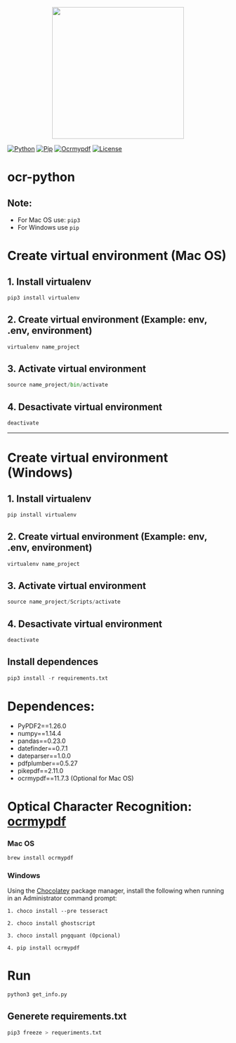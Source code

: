 <p align="center">
    <img src="https://i.imgur.com/Co75En9.png" width="300">
</p>

[![Python][python-badge]][python-url]
[![Pip][pip-badge]][pip-url]
[![Ocrmypdf][ocrmypdf-badge]][ocrmypdf-url]
[![License][license-badge]][license-url]

# ocr-python

## Note:
- For Mac OS use: ```pip3```
- For Windows use ```pip```

# Create virtual environment (Mac OS)
## 1. Install virtualenv
```python
pip3 install virtualenv
```

## 2. Create virtual environment (Example: env, .env, environment)
```python
virtualenv name_project
```

## 3. Activate virtual environment
```python
source name_project/bin/activate
```

## 4. Desactivate virtual environment
```python
deactivate
```

---

# Create virtual environment (Windows)
## 1. Install virtualenv
```python
pip install virtualenv
```

## 2. Create virtual environment (Example: env, .env, environment)
```python
virtualenv name_project
```

## 3. Activate virtual environment
```python
source name_project/Scripts/activate
```

## 4. Desactivate virtual environment
```python
deactivate
```

## Install dependences
```python
pip3 install -r requirements.txt
```

# Dependences:

- PyPDF2==1.26.0
- numpy==1.14.4
- pandas==0.23.0
- datefinder==0.7.1
- dateparser==1.0.0
- pdfplumber==0.5.27
- pikepdf==2.11.0
- ocrmypdf==11.7.3 (Optional for Mac OS)
<!-- TODO: Comprobar el versionamiento de las dependencias aca y en requeriments.txt -->

# Optical Character Recognition: [ocrmypdf][ocrmypdf-url]

### Mac OS
```
brew install ocrmypdf
```

### Windows
Using the [Chocolatey][chocolatey-url] package manager, install the following when running in an Administrator command prompt:
```
1. choco install --pre tesseract
```

```
2. choco install ghostscript
```

```
3. choco install pngquant (Opcional)
```

```
4. pip install ocrmypdf
```

# Run
```python
python3 get_info.py
```

## Generete requirements.txt
```python
pip3 freeze > requeriments.txt
```

[python-badge]: https://img.shields.io/badge/python-v3.6.5-brightgreen
[python-url]: https://www.python.org/downloads/release/python-365/
[pip-badge]: https://img.shields.io/badge/pip-v21.0.1-brightgreen
[pip-url]: https://pip.pypa.io/en/stable/installing/
[ocrmypdf-badge]: https://img.shields.io/badge/ocrmypdf-v11.7.3-brightgreen
[ocrmypdf-url]: https://ocrmypdf.readthedocs.io/en/v11.7.3/
[license-badge]: https://img.shields.io/badge/license-MIT-green.svg
[license-url]: https://opensource.org/licenses/MIT
[ocrmypdf-url]: https://ocrmypdf.readthedocs.io/en/latest/installation.html
[chocolatey-url]: https://chocolatey.org/install